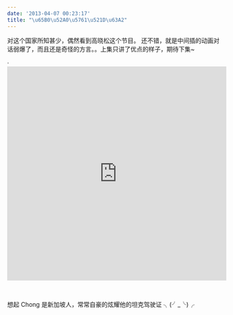 ```yaml
---
date: '2013-04-07 00:23:17'
title: "\u65B0\u52A0\u5761\u521D\u63A2"
---
```


对这个国家所知甚少，偶然看到高晓松这个节目。 还不错，就是中间插的动画对话弱爆了，而且还是奇怪的方言。。上集只讲了优点的样子，期待下集~

·<iframe allowfullscreen="" frameborder="0" height="498" src="http://player.youku.com/embed/XNTM3OTc0MzE2" width="510"></iframe>

 

想起 Chong 是新加坡人，常常自豪的炫耀他的坦克驾驶证 ╮(╯_╰)╭


